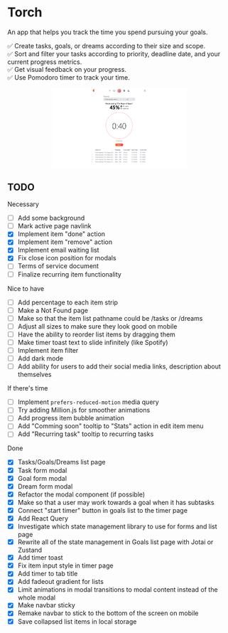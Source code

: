 # Torch

An app that helps you track the time you spend pursuing your goals.

✅ Create tasks, goals, or dreams according to their size and scope.\
✅ Sort and filter your tasks according to priority, deadline date, and your current progress metrics.\
✅ Get visual feedback on your progress.\
✅ Use Pomodoro timer to track your time.

<p align="center">
  <img alt="Light" src="./screenshots/screenshot_1.png" width="60%">
</p>

## TODO

Necessary

- [ ] Add some background
- [ ] Mark active page navlink
- [x] Implement item "done" action
- [x] Implement item "remove" action
- [x] Implement email waiting list
- [x] Fix close icon position for modals
- [ ] Terms of service document
- [ ] Finalize recurring item functionality

Nice to have

- [ ] Add percentage to each item strip
- [ ] Make a Not Found page
- [ ] Make so that the item list pathname could be /tasks or /dreams
- [ ] Adjust all sizes to make sure they look good on mobile
- [ ] Have the ability to reorder list items by dragging them
- [ ] Make timer toast text to slide infinitely (like Spotify)
- [ ] Implement item filter
- [ ] Add dark mode
- [ ] Add ability for users to add their social media links, description about themselves

If there's time

- [ ] Implement `prefers-reduced-motion` media query
- [ ] Try adding Million.js for smoother animations
- [ ] Add progress item bubble animation
- [ ] Add "Comming soon" tooltip to "Stats" action in edit item menu
- [ ] Add "Recurring task" tooltip to recurring tasks

Done

- [x] Tasks/Goals/Dreams list page
- [x] Task form modal
- [x] Goal form modal
- [x] Dream form modal
- [x] Refactor the modal component (if possible)
- [x] Make so that a user may work towards a goal when it has subtasks
- [x] Connect "start timer" button in goals list to the timer page
- [x] Add React Query
- [x] Investigate which state management library to use for forms and list page
- [x] Rewrite all of the state management in Goals list page with Jotai or Zustand
- [x] Add timer toast
- [x] Fix item input style in timer page
- [x] Add timer to tab title
- [x] Add fadeout gradient for lists
- [x] Limit animations in modal transitions to modal content instead of the whole modal
- [x] Make navbar sticky
- [x] Remake navbar to stick to the bottom of the screen on mobile
- [x] Save collapsed list items in local storage